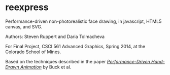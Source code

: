 reexpress
=========

Performance-driven non-photorealistic face drawing, in javascript, HTML5
canvas, and SVG.

Authors: Steven Ruppert and Daria Tolmacheva

For Final Project, CSCI 561 Advanced Graphics, Spring 2014, at the Colorado
School of Mines.

Based on the techniques described in the paper [_Performance-Driven Hand-Drawn
Animation_][0] by Buck et al.

[0]: http://gfx.cs.princeton.edu/gfx/pubs/Buck_2000_PHA/index.php
